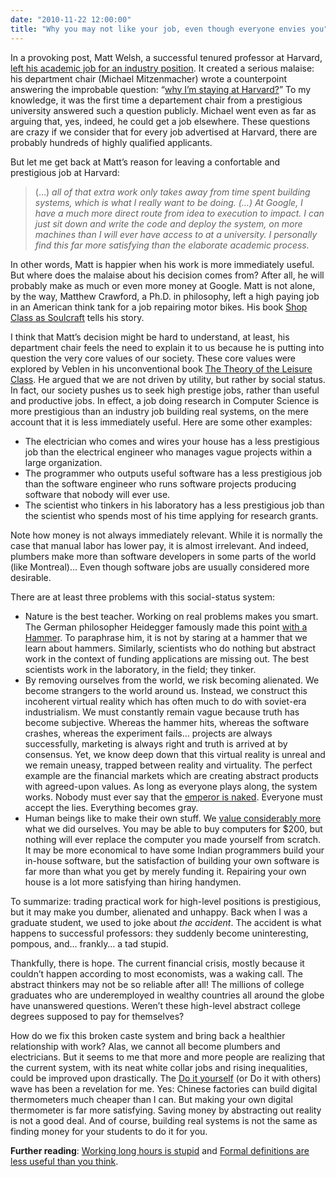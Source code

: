 ```yaml
---
date: "2010-11-22 12:00:00"
title: "Why you may not like your job, even though everyone envies you"
---
```




In a provoking post, Matt Welsh, a successful tenured professor at Harvard, [left his academic job for an industry position](https://matt-welsh.blogspot.com/2010/11/why-im-leaving-harvard.html). It created a serious malaise: his department chair (Michael Mitzenmacher) wrote a counterpoint answering the improbable question: &ldquo;[why I&rsquo;m staying at Harvard?](https://matt-welsh.blogspot.com/2010/11/guest-post-why-im-staying-at-harvard-by.html)&rdquo; To my knowledge, it was the first time a departement chair from a prestigious university answered such a question publicly. Michael went even as far as arguing that, yes, indeed, he could get a job elsewhere. These questions are crazy if we consider that for every job advertised at Harvard, there are probably hundreds of highly qualified applicants.

But let me get back at Matt&rsquo;s reason for leaving a confortable and prestigious job at Harvard:

> (&hellip;) <em>all of that extra work only takes away from time spent building systems, which is what I really want to be doing. (&hellip;) At Google, I have a much more direct route from idea to execution to impact. I can just sit down and write the code and deploy the system, on more machines than I will ever have access to at a university. I personally find this far more satisfying than the elaborate academic process.</em>


In other words, Matt is happier when his work is more immediately useful. But where does the malaise about his decision comes from? After all, he will probably make as much or even more money at Google. Matt is not alone, by the way, Matthew Crawford, a Ph.D. in philosophy, left a high paying job in an American think tank for a job repairing motor bikes. His book [Shop Class as Soulcraft](http://www.matthewbcrawford.com/) tells his story.

I think that Matt&rsquo;s decision might be hard to understand, at least, his department chair feels the need to explain it to us because he is putting into question the very core values of our society. These core values were explored by Veblen in his unconventional book [The Theory of the Leisure Class](https://en.wikipedia.org/wiki/The_Theory_of_the_Leisure_Class). He argued that we are not driven by utility, but rather by social status. In fact, our society pushes us to seek high prestige jobs, rather than useful and productive jobs. In effect, a job doing research in Computer Science is more prestigious than an industry job building real systems, on the mere account that it is less immediately useful. Here are some other examples:

- The electrician who comes and wires your house has a less prestigious job than the electrical engineer who manages vague projects within a large organization.
- The programmer who outputs useful software has a less prestigious job than the software engineer who runs software projects producing software that nobody will ever use.
- The scientist who tinkers in his laboratory has a less prestigious job than the scientist who spends most of his time applying for research grants.


Note how money is not always immediately relevant. While it is normally the case that manual labor has lower pay, it is almost irrelevant. And indeed, plumbers make more than software developers in some parts of the world (like Montreal)&hellip; Even though software jobs are usually considered more desirable.

There are at least three problems with this social-status system:

- Nature is the best teacher. Working on real problems makes you smart. The German philosopher Heidegger famously made this point [with a Hammer](https://en.wikipedia.org/wiki/Heideggerian_terminology). To paraphrase him, it is not by staring at a hammer that we learn about hammers. Similarly, scientists who do nothing but abstract work in the context of funding applications are missing out. The best scientists work in the laboratory, in the field; they tinker.
- By removing ourselves from the world, we risk becoming alienated. We become strangers to the world around us. Instead, we construct this incoherent virtual reality which has often much to do with soviet-era industrialism. We must constantly remain vague because truth has become subjective. Whereas the hammer hits, whereas the software crashes, whereas the experiment fails&hellip; projects are always successfully, marketing is always right and truth is arrived at by consensus. Yet, we know deep down that this virtual reality is unreal and we remain uneasy, trapped between reality and virtuality. The perfect example are the financial markets which are creating abstract products with agreed-upon values. As long as everyone plays along, the system works. Nobody must ever say that the [emperor is naked](https://en.wikipedia.org/wiki/The_Emperor%27s_New_Clothes). Everyone must accept the lies. Everything becomes gray.
- Human beings like to make their own stuff. We [value considerably more](https://www.amazon.com/Upside-Irrationality-Unexpected-Benefits-Defying/dp/0061995037) what we did ourselves. You may be able to buy computers for $200, but nothing will ever replace the computer you made yourself from scratch. It may be more economical to have some Indian programmers build your in-house software, but the satisfaction of building your own software is far more than what you get by merely funding it. Repairing your own house is a lot more satisfying than hiring handymen.


To summarize: trading practical work for high-level positions is prestigious, but it may make you dumber, alienated and unhappy. Back when I was a graduate student, we used to joke about <em>the accident</em>. The accident is what happens to successful professors: they suddenly become uninteresting, pompous, and&hellip; frankly&hellip; a tad stupid.

Thankfully, there is hope. The current financial crisis, mostly because it couldn&rsquo;t happen according to most economists, was a waking call. The abstract thinkers may not be so reliable after all! The millions of college graduates who are underemployed in wealthy countries all around the globe have unanswered questions. Weren&rsquo;t these high-level abstract college degrees supposed to pay for themselves?

How do we fix this broken caste system and bring back a healthier relationship with work? Alas, we cannot all become plumbers and electricians. But it seems to me that more and more people are realizing that the current system, with its neat white collar jobs and rising inequalities, could be improved upon drastically. The [Do it yourself](https://en.wikipedia.org/wiki/Do_it_yourself) (or Do it with others) wave has been a revelation for me. Yes: Chinese factories can build digital thermometers much cheaper than I can. But making your own digital thermometer is far more satisfying. Saving money by abstracting out reality is not a good deal. And of course, building real systems is not the same as finding money for your students to do it for you.

__Further reading__: [Working long hours is stupid](/lemire/blog/2010/08/16/working-long-hours-is-stupid/) and [Formal definitions are less useful than you think](/lemire/blog/2007/12/05/formal-definitions-are-less-useful-than-you-think/).

